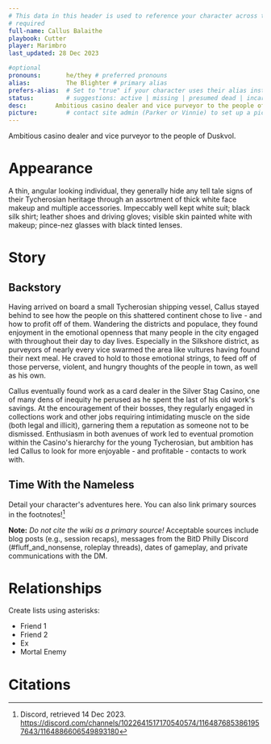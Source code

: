 ```yaml
---
# This data in this header is used to reference your character across the entire website. 
# required
full-name: Callus Balaithe
playbook: Cutter
player: Marimbro
last_updated: 28 Dec 2023

#optional
pronouns:       he/they # preferred pronouns
alias:          The Blighter # primary alias
prefers-alias:  # Set to "true" if your character uses their alias instead of their name; otherwise, leave blank.
status:         # suggestions: active | missing | presumed dead | incarcerated | dead
desc:        Ambitious casino dealer and vice purveyor to the people of Duskvol. # 1-2 sentences about the character
picture:        # contact site admin (Parker or Vinnie) to set up a picture.
---
```


Ambitious casino dealer and vice purveyor to the people of Duskvol.

# Appearance

A thin, angular looking individual, they generally hide any tell tale signs of their Tycherosian heritage through an assortment of thick white face makeup and multiple accessories. Impeccably well kept white suit; black silk shirt; leather shoes and driving gloves; visible skin painted white with makeup; pince-nez glasses with black tinted lenses.

# Story
## Backstory

Having arrived on board a small Tycherosian shipping vessel, Callus stayed behind to see how the people on this shattered continent chose to live - and how to profit off of them. Wandering the districts and populace, they found enjoyment in the emotional openness that many people in the city engaged with throughout their day to day lives. Especially in the Silkshore district, as purveyors of nearly every vice swarmed the area like vultures having found their next meal. He craved to hold to those emotional strings, to feed off of those perverse, violent, and hungry thoughts of the people in town, as well as his own.

Callus eventually found work as a card dealer in the Silver Stag Casino, one of many dens of inequity he perused as he spent the last of his old work's savings. At the encouragement of their bosses, they regularly engaged in collections work and other jobs requiring intimidating muscle on the side (both legal and illicit), garnering them a reputation as someone not to be dismissed. Enthusiasm in both avenues of work led to eventual promotion within the Casino's hierarchy for the young Tycherosian, but ambition has led Callus to look for more enjoyable - and profitable - contacts to work with.

## Time With the Nameless
Detail your character's adventures here. You can also link primary sources in the footnotes![^my-footnote]

**Note:** _Do not cite the wiki as a primary source!_ Acceptable sources include blog posts (e.g., session recaps), messages from the BitD Philly Discord (#fluff_and_nonsense, roleplay threads), dates of gameplay, and private communications with the DM. 

# Relationships
Create lists using asterisks:

* Friend 1
* Friend 2
* Ex
* Mortal Enemy

# Citations

[^my-footnote]: Discord, retrieved 14 Dec 2023. <https://discord.com/channels/1022641517170540574/1164876853861957643/1164886606549893180>
